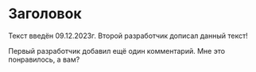 # Заголовок

Текст введён 09.12.2023г.
Второй разработчик дописал данный текст!

Первый разработчик добавил ещё один комментарий.
Мне это понравилось, а вам?